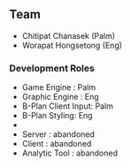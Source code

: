 ## Team
- Chitipat Chanasek (Palm)
- Worapat Hongsetong (Eng)


### Development Roles
- Game Engine : Palm
- Graphic Engine : Eng
- B-Plan Client Input: Palm
- B-Plan Styling: Eng
- 
- Server : abandoned
- Client : abandoned
- Analytic Tool : abandoned
